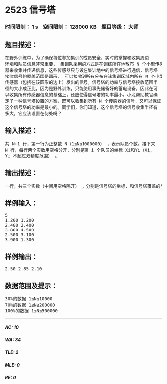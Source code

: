# 2523 信号塔   
### 时间限制： 1 s&nbsp;&nbsp;&nbsp;&nbsp;空间限制： 128000 KB&nbsp;&nbsp;&nbsp;&nbsp;题目等级： 大师  
## 题目描述：  

<pre>
在野外训练中，为了确保每位参加集训的成员安全，实时的掌握和收集周边  
环境和队员信息非常重要， 集训队采用的方式是在训练所在地散布 N 个小型传感  
器来收集并传递信息，这些传感器只与设在集训地中的信号塔进行通信，信号塔  
接收信号的覆盖范围是圆形， 可以接收到所有分布在该集训区域内所有 N 个小型  
传感器（包括在该圆形的边上）发出的信号。信号塔的功率与信号塔接收范围半  
径的大小成正比，因为是野外训练，只能使用事先储备好的蓄电设备，因此在可  
以收集所有传感器信息的基础上，还应使得信号塔的功率最小。小龙帮助教官确  
定了一种信号塔设置的方案，既可以收集到所有 N 个传感器的信号，又可以保证  
这个信号塔的功率是最小的。同学们，你们知道，这个信号塔的信号收集半径有  
多大，它应该设置在何处吗？
</pre>
  
  
## 输入描述：  

<pre>
共 N+1 行，第一行为正整数 N（1≤N≤1000000） ，表示队员个数。接下来  
N 行，每行两个实数用空格分开，分别是第 i 个队员的坐标 Xi和Yi（Xi，  
Yi 不超过双精度范围） 。
</pre>
  
  
## 输出描述：  

<pre>
一行，共三个实数（中间用空格隔开） ，分别是信号塔的坐标，和信号塔覆盖的半径。
</pre>
  
  
## 样例输入：  

<pre>
5
1.200 1.200
2.400 2.400
3.800 4.500
2.500 3.100
3.900 1.300
</pre>
  
  
## 样例输出：  

<pre>
2.50 2.85 2.10
</pre>
  
  
## 数据范围及提示：  

<pre>
30%的数据 1≤N≤10000
70%的数据 1≤N≤200000
100%的数据 1≤N≤500000
</pre>
  
  
***  

##### AC: 10  
##### WA: 34  
##### TLE: 2  
##### MLE: 0  
##### RE: 0  

